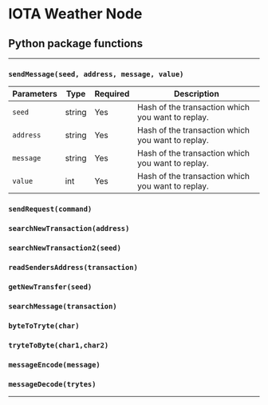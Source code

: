 # IOTA Weather Node

## Python package functions
***
### `sendMessage(seed, address, message, value)`


Parameters | Type | Required | Description
------------ | ------------- | ------------- | -------------
`seed` | string | Yes | Hash of the transaction which you want to replay.
`address` | string | Yes | Hash of the transaction which you want to replay.
`message` | string | Yes | Hash of the transaction which you want to replay.
`value` | int | Yes | Hash of the transaction which you want to replay.

### `sendRequest(command)`

### `searchNewTransaction(address)`

### `searchNewTransaction2(seed)`

### `readSendersAddress(transaction)`

### `getNewTransfer(seed)`


### `searchMessage(transaction)`

### `byteToTryte(char)`

### `tryteToByte(char1,char2)`

### `messageEncode(message)`

### `messageDecode(trytes)`

***
